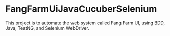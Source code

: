 # FangFarmUiJavaCucuberSelenium
This project is to automate the web system called Fang Farm UI, using BDD, Java, TestNG, and Selenium WebDriver.
